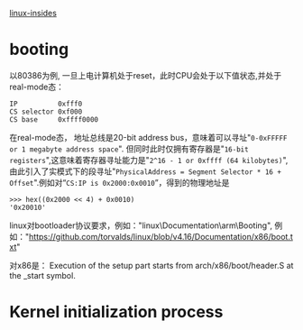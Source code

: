 [linux-insides](https://0xax.gitbooks.io/linux-insides/content/)

# booting

以80386为例, 一旦上电计算机处于reset，此时CPU会处于以下值状态,并处于real-mode态：
```text
IP          0xfff0
CS selector 0xf000
CS base     0xffff0000
```

在real-mode态， 地址总线是20-bit address bus，意味着可以寻址"`0-0xFFFFF or 1 megabyte address space`". 但同时此时仅拥有寄存器是"`16-bit registers`",这意味着寄存器寻址能力是"`2^16 - 1 or 0xffff (64 kilobytes)`", 由此引入了实模式下的段寻址"`PhysicalAddress = Segment Selector * 16 + Offset`".例如对“`CS:IP is 0x2000:0x0010`”，得到的物理地址是
```text
>>> hex((0x2000 << 4) + 0x0010)
'0x20010'
```

linux对bootloader协议要求，例如："linux\Documentation\arm\Booting", 例如："https://github.com/torvalds/linux/blob/v4.16/Documentation/x86/boot.txt"


对x86是： Execution of the setup part starts from arch/x86/boot/header.S at the _start symbol.

# Kernel initialization process


